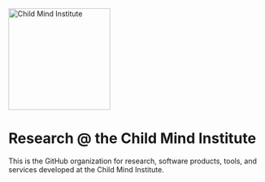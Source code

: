 <picture data-canonical-src="https://childmind.org" width="200px">
  <source media="(prefers-color-scheme: dark)" srcset="https://childmind.widen.net/content/pi5q69g43j/png/ChildMindInstitute_Logo_Horizontal_OneColor_KO.png?w=200&keep=c&crop=yes&quality=80">
  <source media="(prefers-color-scheme: light)" srcset="https://childmind.widen.net/content/9t01siy7f8/png/ChildMindInstitute_Logo_Horizontal_RGB.png?w=200&keep=c&crop=yes&quality=80">
  <img alt="Child Mind Institute" src="https://childmind.widen.net/content/9t01siy7f8/png/ChildMindInstitute_Logo_Horizontal_RGB.png?w=200&keep=c&crop=yes&quality=80" width="200px">
</picture>

# Research @ the Child Mind Institute

This is the GitHub organization for research, software products, tools, and services developed at the Child Mind Institute.
